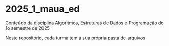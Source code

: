 # 2025_1_maua_ed
Conteúdo da disciplina Algoritmos, Estruturas de Dados e Programação do 1o semestre de 2025

Neste repositório, cada turma tem a sua própria pasta de arquivos
